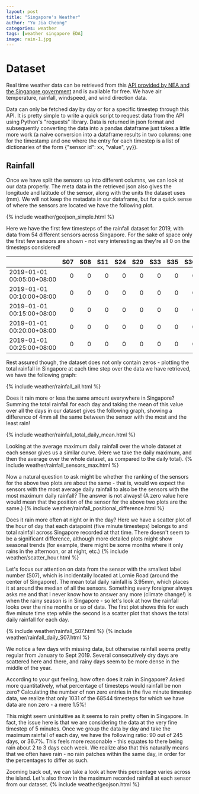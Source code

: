 ```yaml
---
layout: post
title: "Singapore's Weather"
author: "Yu Jia Cheong"
categories: weather
tags: [weather singapore EDA]
image: rain-1.jpg
---
```

# Dataset
Real time weather data can be retrieved from this [API provided by NEA and the Singapore government](https://data.gov.sg/dataset/realtime-weather-readings) and is available for free. We have air temperature, rainfall, windspeed, and wind direction data.

Data can only be fetched day by day or for a specific timestep through this API. It is pretty simple to write a quick script to request data from the API using Python's "requests" library. Data is returned in json format and subsequently converting the data into a pandas dataframe just takes a little more work (a naive conversion into a dataframe results in two columns: one for the timestamp and one where the entry for each timestep is a list of dictionaries of the form {"sensor id": xx, "value", yy}).

## Rainfall
Once we have split the sensors up into different columns, we can look at our data properly. The meta data in the retrieved json also gives the longitude and latitude of the sensor, along with the units the dataset uses (mm). We will not keep the metadata in our dataframe, but for a quick sense of where the sensors are located we have the following plot.

{% include weather/geojson_simple.html %}

Here we have the first few timesteps of the rainfall dataset for 2019, with data from 54 different sensors across Singapore. For the sake of space only the first few sensors are shown - not very interesting as they're all 0 on the timesteps considered!

|                           |   S07 |   S08 |   S11 |   S24 |   S29 |   S33 |   S35 |   S36 |
|:--------------------------|------:|------:|------:|------:|------:|------:|------:|------:|
| 2019-01-01 00:05:00+08:00 |     0 |     0 |     0 |     0 |     0 |     0 |     0 |     0 |
| 2019-01-01 00:10:00+08:00 |     0 |     0 |     0 |     0 |     0 |     0 |     0 |     0 |
| 2019-01-01 00:15:00+08:00 |     0 |     0 |     0 |     0 |     0 |     0 |     0 |     0 |
| 2019-01-01 00:20:00+08:00 |     0 |     0 |     0 |     0 |     0 |     0 |     0 |     0 |
| 2019-01-01 00:25:00+08:00 |     0 |     0 |     0 |     0 |     0 |     0 |     0 |     0 |

Rest assured though, the dataset does not only contain zeros - plotting the total rainfall in Singapore at each time step over the data we have retrieved, we have the following graph:

{% include weather/rainfall_all.html %}

Does it rain more or less the same amount everywhere in Singapore? Summing the total rainfall for each day and taking the mean of this value over all the days in our dataset gives the following graph, showing a difference of 4mm all the same between the sensor with the most and the least rain!

{% include weather/rainfall_total_daily_mean.html %}

Looking at the average maximum daily rainfall over the whole dataset at each sensor gives us a similar curve. (Here we take the daily maximum, and then the average over the whole dataset, as compared to the daily total).
{% include weather/rainfall_sensors_max.html %}

Now a natural question to ask might be whether the ranking of the sensors for the above two plots are about the same - that is, would we expect the sensors with the most average daily rainfall to also be the sensors with the most maximum daily rainfall? The answer is not always! (A zero value here would mean that the position of the sensor for the above two plots are the same.)
{% include weather/rainfall_positional_difference.html %}

Does it rain more often at night or in the day? Here we have a scatter plot of the hour of day that each datapoint (five minute timesteps) belongs to and total rainfall across Singapore recorded at that time. There doesn't seem to be a significant difference, although more detailed plots might show seasonal trends (for example, there might be some months where it only rains in the afternoon, or at night, etc.)
{% include weather/scatter_hour.html %}

Let's focus our attention on data from the sensor with the smallest label number (S07), which is incidentally located at Lornie Road (around the center of Singapore). The mean total daily rainfall is 3.95mm, which places it at around the median of all the sensors. Something every foreigner always asks me and that I never know how to answer any more (climate change!) is when the rainy season is in Singapore - so let's look at how the rainfall looks over the nine months or so of data. The first plot shows this for each five minute time step while the second is a scatter plot that shows the total daily rainfall for each day.

{% include weather/rainfall_S07.html %}
{% include weather/rainfall_daily_S07.html %}

We notice a few days with missing data, but otherwise rainfall seems pretty regular from January to Sept 2019. Several consecutively dry days are scattered here and there, and rainy days seem to be more dense in the middle of the year.

According to your gut feeling, how often does it rain in Singapore? Asked more quantitatively, what percentage of timesteps would rainfall be non zero? Calculating the number of non zero entries in the five minute timestep data, we realize that only 1031 of the 68544 timesteps for which we have data are non zero - a mere 1.5%!

This might seem unintuitive as it seems to rain pretty often in Singapore. In fact, the issue here is that we are considering the data at the very fine timestep of 5 minutes. Once we group the data by day and take the maximum rainfall of each day, we have the following ratio: 90 out of 245 days, or 36.7%. This feels more reasonable - this equates to there being rain about 2 to 3 days each week. We realize also that this naturally means that we often have rain - no rain patches within the same day, in order for the percentages to differ as such.

Zooming back out, we can take a look at how this percentage varies across the island. Let's also throw in the maximum recorded rainfall at each sensor from our dataset.
{% include weather/geojson.html %}
